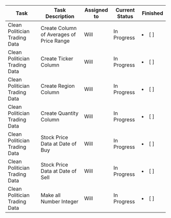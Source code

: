 | Task           | Task Description | Assigned to   | Current Status | Finished | 
|----------------|---------------|---------------|----------------|-----------|
| Clean Politician Trading Data | Create Column of Averages of Price Range | Will   | In Progress   |   <li> [ ] </li>  |
| Clean Politician Trading Data | Create Ticker Column | Will   | In Progress   |   <li> [ ] </li>  |
| Clean Politician Trading Data | Create Region Column | Will   | In Progress   |   <li> [ ] </li>  |
| Clean Politician Trading Data | Create Quantity Column | Will   | In Progress   |   <li> [ ] </li>  |
| Clean Politician Trading Data | Stock Price Data at Date of Buy | Will   | In Progress   |   <li> [ ] </li>  |
| Clean Politician Trading Data | Stock Price Data at Date of Sell | Will   | In Progress   |   <li> [ ] </li>  |
| Clean Politician Trading Data| Make all Number Integer | Will   | In Progress   |   <li> [ ] </li>  |

